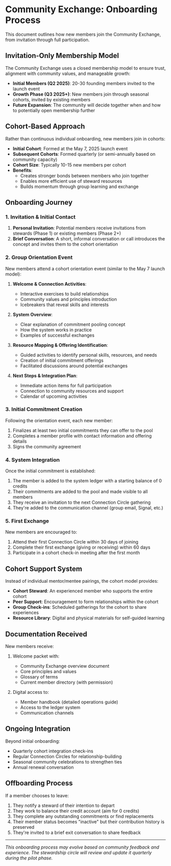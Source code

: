 # Community Exchange: Onboarding Process

This document outlines how new members join the Community Exchange, from invitation through full participation.

## Invitation-Only Membership Model

The Community Exchange uses a closed membership model to ensure trust, alignment with community values, and manageable growth:

- **Initial Members (Q2 2025)**: 20-30 founding members invited to the launch event
- **Growth Phase (Q3 2025+)**: New members join through seasonal cohorts, invited by existing members
- **Future Expansion**: The community will decide together when and how to potentially open membership further

## Cohort-Based Approach

Rather than continuous individual onboarding, new members join in cohorts:

- **Initial Cohort**: Formed at the May 7, 2025 launch event
- **Subsequent Cohorts**: Formed quarterly (or semi-annually based on community capacity)
- **Cohort Size**: Typically 10-15 new members per cohort
- **Benefits**: 
  - Creates stronger bonds between members who join together
  - Enables more efficient use of steward resources
  - Builds momentum through group learning and exchange

## Onboarding Journey

### 1. Invitation & Initial Contact

1. **Personal Invitation**: Potential members receive invitations from stewards (Phase 1) or existing members (Phase 2+)
2. **Brief Conversation**: A short, informal conversation or call introduces the concept and invites them to the cohort orientation

### 2. Group Orientation Event

New members attend a cohort orientation event (similar to the May 7 launch model):

1. **Welcome & Connection Activities**:
   - Interactive exercises to build relationships
   - Community values and principles introduction
   - Icebreakers that reveal skills and interests

2. **System Overview**:
   - Clear explanation of commitment pooling concept
   - How the system works in practice
   - Examples of successful exchanges

3. **Resource Mapping & Offering Identification**:
   - Guided activities to identify personal skills, resources, and needs
   - Creation of initial commitment offerings
   - Facilitated discussions around potential exchanges

4. **Next Steps & Integration Plan**:
   - Immediate action items for full participation
   - Connection to community resources and support
   - Calendar of upcoming activities

### 3. Initial Commitment Creation

Following the orientation event, each new member:

1. Finalizes at least two initial commitments they can offer to the pool
2. Completes a member profile with contact information and offering details
3. Signs the community agreement

### 4. System Integration

Once the initial commitment is established:

1. The member is added to the system ledger with a starting balance of 0 credits
2. Their commitments are added to the pool and made visible to all members
3. They receive an invitation to the next Connection Circle gathering
4. They're added to the communication channel (group email, Signal, etc.)

### 5. First Exchange

New members are encouraged to:

1. Attend their first Connection Circle within 30 days of joining
2. Complete their first exchange (giving or receiving) within 60 days
3. Participate in a cohort check-in meeting after the first month

## Cohort Support System

Instead of individual mentor/mentee pairings, the cohort model provides:

- **Cohort Steward**: An experienced member who supports the entire cohort
- **Peer Support**: Encouragement to form relationships within the cohort
- **Group Check-ins**: Scheduled gatherings for the cohort to share experiences
- **Resource Library**: Digital and physical materials for self-guided learning

## Documentation Received

New members receive:

1. Welcome packet with:
   - Community Exchange overview document
   - Core principles and values
   - Glossary of terms
   - Current member directory (with permission)

2. Digital access to:
   - Member handbook (detailed operations guide)
   - Access to the ledger system
   - Communication channels

## Ongoing Integration

Beyond initial onboarding:

- Quarterly cohort integration check-ins
- Regular Connection Circles for relationship-building
- Seasonal community celebrations to strengthen ties
- Annual renewal conversation

## Offboarding Process

If a member chooses to leave:

1. They notify a steward of their intention to depart
2. They work to balance their credit account (aim for 0 credits)
3. They complete any outstanding commitments or find replacements
4. Their member status becomes "inactive" but their contribution history is preserved
5. They're invited to a brief exit conversation to share feedback

---

*This onboarding process may evolve based on community feedback and experience. The stewardship circle will review and update it quarterly during the pilot phase.*